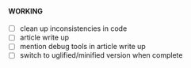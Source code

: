 #### WORKING

- [ ] clean up inconsistencies in code
- [ ] article write up
 - [ ] mention debug tools in article write up
- [ ] switch to uglified/minified version when complete

